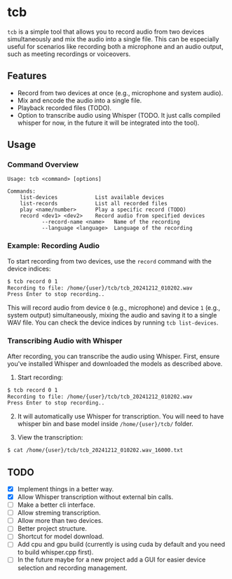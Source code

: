 # tcb

`tcb` is a simple tool that allows you to record audio from two devices simultaneously and mix the audio into a single file. This can be especially useful for scenarios like recording both a microphone and an audio output, such as meeting recordings or voiceovers.

## Features

- Record from two devices at once (e.g., microphone and system audio).
- Mix and encode the audio into a single file.
- Playback recorded files (TODO).
- Option to transcribe audio using Whisper (TODO. It just calls compiled whisper for now, in the future it will be integrated into the tool).


## Usage

### Command Overview

```
Usage: tcb <command> [options]

Commands:
    list-devices            List available devices
    list-records            List all recorded files
    play <name/number>      Play a specific record (TODO)
    record <dev1> <dev2>    Record audio from specified devices
           --record-name <name>   Name of the recording
           --language <language>  Language of the recording
```

### Example: Recording Audio

To start recording from two devices, use the `record` command with the device indices:

```bash
$ tcb record 0 1
Recording to file: /home/{user}/tcb/tcb_20241212_010202.wav
Press Enter to stop recording..
```

This will record audio from device `0` (e.g., microphone) and device `1` (e.g., system output) simultaneously, mixing the audio and saving it to a single WAV file.
You can check the device indices by running `tcb list-devices`.


### Transcribing Audio with Whisper

After recording, you can transcribe the audio using Whisper. First, ensure you've installed Whisper and downloaded the models as described above.

1. Start recording:

```bash
$ tcb record 0 1
Recording to file: /home/{user}/tcb/tcb_20241212_010202.wav
Press Enter to stop recording..
```

2. It will automatically use Whisper for transcription.
You will need to have whisper bin and base model inside ```/home/{user}/tcb/``` folder.


3. View the transcription:

```bash
$ cat /home/{user}/tcb/tcb_20241212_010202.wav_16000.txt
```

## TODO

- [x] Implement things in a better way.
- [x] Allow Whisper transcription without external bin calls.
- [ ] Make a better cli interface.
- [ ] Allow streming transcription.
- [ ] Allow more than two devices.
- [ ] Better project structure.
- [ ] Shortcut for model download.
- [ ] Add cpu and gpu build (currently is using cuda by default and you need to build whisper.cpp first).
- [ ] In the future maybe for a new project add a GUI for easier device selection and recording management.
